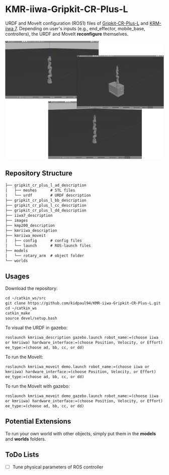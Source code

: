 # KMR-iiwa-Gripkit-CR-Plus-L
URDF and MoveIt configuration (ROS1) files of [Gripkit-CR-Plus-L](https://weiss-robotics.com/gripkit/) and [KRM-iiwa 7](https://www.kuka.com/en-us/products/mobility/mobile-robot-systems/kmr-iiwa). Depending on user's inputs (e.g., end_effector, mobile_base, controllers), the URDF and MoveIt **reconfigure** themselves.

![Example 0](./images/demo.png)

## Repository Structure

    ├── gripkit_cr_plus_l_ad_description
    │   ├── meshes      # STL files
    |   └── urdf        # URDF description
    ├── gripkit_cr_plus_l_bb_description
    ├── gripkit_cr_plus_l_cc_description
    ├── gripkit_cr_plus_l_dd_description
    ├── iiwa7_description
    ├── images              
    ├── kmp200_description
    ├── kmriiwa_description  
    ├── kmriiwa_moveit
    │   ├── config      # config files
    │   └── launch      # ROS-launch files
    ├── models
    │   └── rotary_arm  # object folder
    └── worlds

## Usages
Download the repository:

    cd ~/catkin_ws/src
    git clone https://github.com/kidpaul94/KMR-iiwa-Gripkit-CR-Plus-L.git
    cd ~/catkin_ws
    catkin_make
    source devel/setup.bash
    
To visual the URDF in gazebo:

    roslaunch kmriiwa_description gazebo.launch robot_name:=(choose iiwa or kmriiwa) hardware_interface:=(choose Position, Velocity, or Effort) ee_type:=(choose ad, bb, cc, or dd)
    
To run the MoveIt:

    roslaunch kmriiwa_moveit demo.launch robot_name:=(choose iiwa or kmriiwa) hardware_interface:=(choose Position, Velocity, or Effort) ee_type:=(choose ad, bb, cc, or dd)

To run the MoveIt with gazebo:

    roslaunch kmriiwa_moveit demo_gazebo.launch robot_name:=(choose iiwa or kmriiwa) hardware_interface:=(choose Position, Velocity, or Effort) ee_type:=(choose ad, bb, cc, or dd)

## Potential Extensions
To run your own world with other objects, simply put them in the **models** and **worlds** folders.

## ToDo Lists
- [ ] Tune physical parameters of ROS controller
